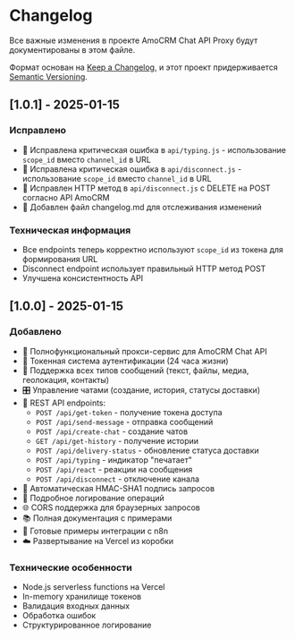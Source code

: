 # Changelog

Все важные изменения в проекте AmoCRM Chat API Proxy будут документированы в этом файле.

Формат основан на [Keep a Changelog](https://keepachangelog.com/ru/1.0.0/),
и этот проект придерживается [Semantic Versioning](https://semver.org/spec/v2.0.0.html).

## [1.0.1] - 2025-01-15

### Исправлено
- 🐛 Исправлена критическая ошибка в `api/typing.js` - использование `scope_id` вместо `channel_id` в URL
- 🐛 Исправлена критическая ошибка в `api/disconnect.js` - использование `scope_id` вместо `channel_id` в URL  
- 🐛 Исправлен HTTP метод в `api/disconnect.js` с DELETE на POST согласно API AmoCRM
- 📝 Добавлен файл changelog.md для отслеживания изменений

### Техническая информация
- Все endpoints теперь корректно используют `scope_id` из токена для формирования URL
- Disconnect endpoint использует правильный HTTP метод POST
- Улучшена консистентность API

## [1.0.0] - 2025-01-15

### Добавлено
- 🚀 Полнофункциональный прокси-сервис для AmoCRM Chat API
- 🔐 Токенная система аутентификации (24 часа жизни)
- 💬 Поддержка всех типов сообщений (текст, файлы, медиа, геолокация, контакты)
- 🎛️ Управление чатами (создание, история, статусы доставки)
- 📡 REST API endpoints:
  - `POST /api/get-token` - получение токена доступа
  - `POST /api/send-message` - отправка сообщений
  - `POST /api/create-chat` - создание чатов
  - `GET /api/get-history` - получение истории
  - `POST /api/delivery-status` - обновление статуса доставки
  - `POST /api/typing` - индикатор "печатает"
  - `POST /api/react` - реакции на сообщения
  - `POST /api/disconnect` - отключение канала
- 🔧 Автоматическая HMAC-SHA1 подпись запросов
- 📝 Подробное логирование операций
- 🌐 CORS поддержка для браузерных запросов
- 📚 Полная документация с примерами
- 🔗 Готовые примеры интеграции с n8n
- ☁️ Развертывание на Vercel из коробки

### Технические особенности
- Node.js serverless functions на Vercel
- In-memory хранилище токенов
- Валидация входных данных
- Обработка ошибок
- Структурированное логирование 